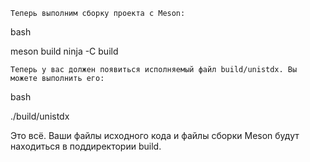     Теперь выполним сборку проекта с Meson:

bash

meson build
ninja -C build

    Теперь у вас должен появиться исполняемый файл build/unistdx. Вы можете выполнить его:

bash

./build/unistdx

Это всё. Ваши файлы исходного кода и файлы сборки Meson будут находиться в поддиректории build.